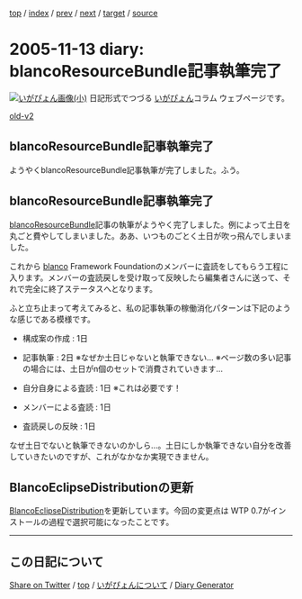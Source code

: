 [top](https://igapyon.github.io/diary/) 
 / [index](https://igapyon.github.io/diary/2005/index.html) 
 / [prev](https://igapyon.github.io/diary/2005/ig051112.html) 
 / [next](https://igapyon.github.io/diary/2005/ig051115.html) 
 / [target](https://igapyon.github.io/diary/2005/ig051113.html) 
 / [source](https://github.com/igapyon/diary/blob/gh-pages/2005/ig051113.html.src.md) 

2005-11-13 diary: blancoResourceBundle記事執筆完了
=====================================================================================================
[![いがぴょん画像(小)](https://igapyon.github.io/diary/images/iga200306s.jpg "いがぴょん")](https://igapyon.github.io/diary/memo/memoigapyon.html) 日記形式でつづる [いがぴょん](https://igapyon.github.io/diary/memo/memoigapyon.html)コラム ウェブページです。

[old-v2](ig051113-orig.html)

## blancoResourceBundle記事執筆完了

ようやくblancoResourceBundle記事執筆が完了しました。ふう。


## blancoResourceBundle記事執筆完了

[blancoResourceBundle](http://www.igapyon.jp/blanco/blancoresourcebundle.html)記事の執筆がようやく完了しました。例によって土日を丸ごと費やしてしまいました。ああ、いつものごとく土日が吹っ飛んでしまいました。

これから [blanco](http://www.igapyon.jp/blanco/blanco.ja.html) Framework Foundationのメンバーに査読をしてもらう工程に入ります。メンバーの査読戻しを受け取って反映したら編集者さんに送って、それで完全に終了ステータスへとなります。

ふと立ち止まって考えてみると、私の記事執筆の稼働消化パターンは下記のような感じである模様です。

* 構成案の作成 : 1日
  
* 記事執筆 : 2日
  ※なぜか土日じゃないと執筆できない…
  ※ページ数の多い記事の場合には、土日がn個のセットで消費されていきます…
  
* 自分自身による査読 : 1日
  ※これは必要です！
  
* メンバーによる査読 : 1日
  
* 査読戻しの反映 : 1日

なぜ土日でないと執筆できないのかしら…。土日にしか執筆できない自分を改善していきたいのですが、これがなかなか実現できません。

## BlancoEclipseDistributionの更新

[BlancoEclipseDistribution](http://www.igapyon.jp/blanco/blancoeclipsedistribution.html)を更新しています。今回の変更点は WTP 0.7がインストールの過程で選択可能になったことです。

----------------------------------------------------------------------------------------------------

## この日記について

[Share on Twitter](https://twitter.com/intent/tweet?hashtags=igapyon%2Cdiary%2C%E3%81%84%E3%81%8C%E3%81%B4%E3%82%87%E3%82%93&text=blancoResourceBundle%E8%A8%98%E4%BA%8B%E5%9F%B7%E7%AD%86%E5%AE%8C%E4%BA%86&url=https%3A%2F%2Figapyon.github.io%2Fdiary%2F2005%2Fig051113.html) / [top](https://igapyon.github.io/diary/) / [いがぴょんについて](https://igapyon.github.io/diary/memo/memoigapyon.html) / [Diary Generator](https://github.com/igapyon/igapyonv3)
